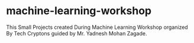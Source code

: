 # machine-learning-workshop
This Small Projects created During Machine Learning Workshop organized By Tech Cryptons guided by Mr. Yadnesh Mohan Zagade.
